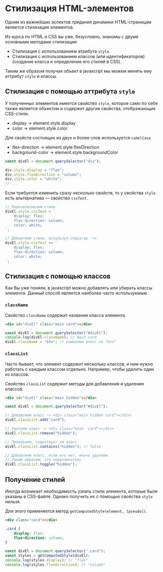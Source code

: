 # Стилизация HTML-элементов

Одним из важнейших аспектов придания динамики HTML-страницам является стилизация элементов.

Из курса по HTML и CSS вы уже, безусловно, знакомы с двумя основными методами стилизации:

- Стилизация с использованием атрибута `style`.
- Стилизация с использованием классов (или идентификаторов) (создание класса и определение его стилей в CSS).

Таким же образом получая объект в javascript мы можем менять ему аттрибут `style` и классы.

## Стилизация с помощью аттрибута `style`

У полученных элементов имеется свойство `style`, которое само по себе также является объектом и содержит другие свойства, отображающие CSS-стили.

* display -> element.style.display
* color -> element.style.color

Для свойств состоящих из двух и более слов используется `camelCase`

* flex-direction -> element.style.flexDirection
* background-color -> element.style.backgroundColor

```js
const divEl = document.querySelector("div");

div.style.display = "flex";
div.style.flexDirection = "column";
div.style.color = "white";
// ...
```

Если требуется изменить сразу несколько свойств, то у свойства `style` есть альтернатива — свойство `cssText`.

```js
// Перезаписываем стили
divEl.style.cssText = `
    display: flex;
    flex-direction: column;
    color: white;
`;

// Добавляем стили, используя оператор `+=`
divEl.style.cssText += `
    display: flex;
    flex-direction: column;
    color: white;
`;
```

## Стилизация с помощью классов

Как Вы уже поняли, в javascript можно добавлять или убирать классы элемента. Данный способ является наиболее часто используемым.

### `className`

Свойство `className` содержит название класса элемента.

```html
<div id="divEl" class="main card"></div>
```

```js
const divEl = document.querySelector("#divEl");
console.log(divEl.className); // main card
divEl.className = "btn"; // изменяем класс на "btn"
```

### `classList`

Часто бывает, что элемент содержит несколько классов, и нам нужно работать с каждым классом отдельно. Например, чтобы удалить один из классов.

Свойство `classList` содержит методы для добавления и удаления классов.

```html
<div id="divEl" class="main hidden"></div>
```

```js
const divEl = document.querySelector("#divEl");

// Добавляем класс -> <div class="main hidden card"></div>
divEl.classList.add("card");

// Удаляем класс -> <div class="main  card"></div>
divEl.classList.remove("hidden");

// Проверяем, существует ли класс
divEl.classList.contains("hidden"); // false

// Добавляем класс, если его нет, иначе удаляем
// Таким образом, это переключатель
divEl.classList.toggle("hidden");
```

## Получение стилей

Иногда возникает необходимость узнать стили элемента, которые были указаны в CSS-файле. Однако получить их с помощью свойства `style` нельзя.

Для этого применяется метод `getComputedStyle(element, [pseudo])`.

```html
<div class="card"></div>
```

```css
.card {
    display: flex;
    flex-direction: column;
}
```

```js
const divEl = document.querySelector(".card");
const styles = getComputedStyle(divEl);
console.log(styles.display); // "flex"
console.log(styles.flexDirection); // "column"
```
